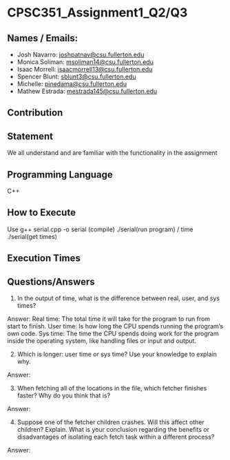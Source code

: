 # CPSC351_Assignment1_Q2/Q3


## Names / Emails:
- Josh Navarro: joshpatnav@csu.fullerton.edu
- Monica Soliman: msoliman14@csu.fullerton.edu
- Isaac Morrell: isaacmorrell13@csu.fullerton.edu
- Spencer Blunt: sblunt3@csu.fullerton.edu
- Michelle: pinedama@csu.fullerton.edu
- Mathew Estrada: mestrada145@csu.fullerton.edu

## Contribution

## Statement
We all understand and are familiar with the functionality in the assignment

## Programming Language
C++

## How to Execute
Use 
g++ serial.cpp -o serial (compile)
./serial(run program) / time ./serial(get times)

## Execution Times

## Questions/Answers
1. In the output of time, what is the difference between real, user, and sys times?

Answer: 
Real time: The total time it will take for the program to run from start to finish.
User time: Is how long the CPU spends running the program’s own code.
Sys time: The time the CPU spends doing work for the program inside the operating system, like handling files or input and output.

2. Which is longer: user time or sys time? Use your knowledge to explain why.

Answer:

3. When fetching all of the locations in the file, which fetcher finishes faster? Why do you think
that is?

Answer:

4. Suppose one of the fetcher children crashes. Will this affect other children? Explain. What
is your conclusion regarding the benefits or disadvantages of isolating each fetch task within
a different process?

Answer:
